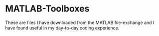 # MATLAB-Toolboxes
These are files I have downloaded from the MATLAB file-exchange and I have found useful in my day-to-day coding experience.
